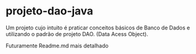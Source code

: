 # projeto-dao-java
Um projeto cujo intuito é praticar conceitos básicos de Banco de Dados e utilizando o padrão de projeto DAO. (Data Acess Object).

Futuramente Readme.md mais detalhado

